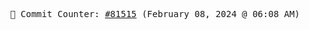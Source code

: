 <p align="center">
    <samp>
        📮 Commit Counter: <a href="https://github.com/Javascript-void0/Javascript-void0/commits/main">#81515</a> (February 08, 2024 @ 06:08 AM)
    </samp>
</p>